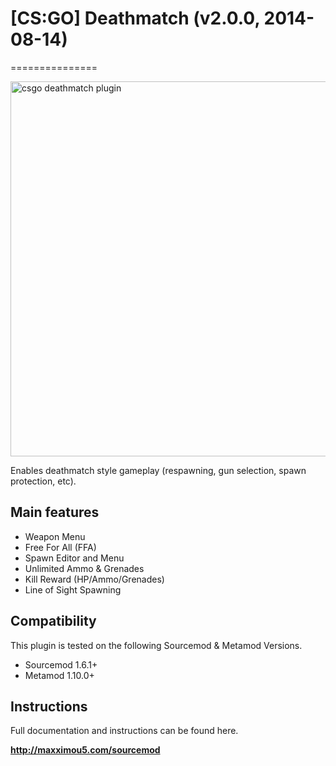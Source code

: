 <h1>[CS:GO] Deathmatch (v2.0.0, 2014-08-14)</h1>
===============

<a href="http://maxximou5.com/sourcemod"><img src="http://maxximou5.com/sourcemod/images/deathmatch-logo.png" alt="csgo deathmatch plugin" width="600" /></a>

Enables deathmatch style gameplay (respawning, gun selection, spawn protection, etc).

<h2>Main features</h2>

<ul>
	<li>Weapon Menu</li>
	<li>Free For All (FFA)</li>
	<li>Spawn Editor and Menu</li>
	<li>Unlimited Ammo & Grenades</li>
	<li>Kill Reward (HP/Ammo/Grenades)</li>
	<li>Line of Sight Spawning</li>
</ul>
<h2>Compatibility</h2>
This plugin is tested on the following Sourcemod & Metamod Versions.
<ul>
	<li>Sourcemod 1.6.1+</li>
	<li>Metamod 1.10.0+</li>
</ul>

<h2>Instructions</h2>
Full documentation and instructions can be found here.

<b><a href="http://maxximou5.com/sourcemod">http://maxximou5.com/sourcemod</a></b>
